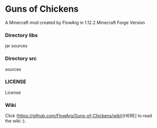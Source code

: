 # Guns of Chickens
A Minecraft mod created by FlowArg in 1.12.2 Minecraft Forge Version

### Directory libs
jar sources
### Directory src
sources

### LICENSE
License

### Wiki
Click (https://github.com/FlowArg/Guns-of-Chickens/wiki)[HERE] to read the wiki :).
